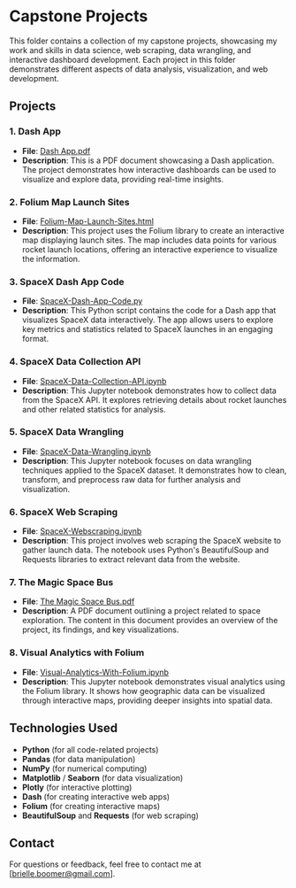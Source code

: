# Capstone Projects

This folder contains a collection of my capstone projects, showcasing my work and skills in data science, web scraping, data wrangling, and interactive dashboard development. Each project in this folder demonstrates different aspects of data analysis, visualization, and web development.

## Projects

### 1. **Dash App**
   - **File**: [Dash App.pdf](./Dash%20App.pdf)
   - **Description**: This is a PDF document showcasing a Dash application. The project demonstrates how interactive dashboards can be used to visualize and explore data, providing real-time insights.

### 2. **Folium Map Launch Sites**
   - **File**: [Folium-Map-Launch-Sites.html](./Folium-Map-Launch-Sites.html)
   - **Description**: This project uses the Folium library to create an interactive map displaying launch sites. The map includes data points for various rocket launch locations, offering an interactive experience to visualize the information.

### 3. **SpaceX Dash App Code**
   - **File**: [SpaceX-Dash-App-Code.py](./SpaceX-Dash-App-Code.py)
   - **Description**: This Python script contains the code for a Dash app that visualizes SpaceX data interactively. The app allows users to explore key metrics and statistics related to SpaceX launches in an engaging format.

### 4. **SpaceX Data Collection API**
   - **File**: [SpaceX-Data-Collection-API.ipynb](./SpaceX-Data-Collection-API.ipynb)
   - **Description**: This Jupyter notebook demonstrates how to collect data from the SpaceX API. It explores retrieving details about rocket launches and other related statistics for analysis.

### 5. **SpaceX Data Wrangling**
   - **File**: [SpaceX-Data-Wrangling.ipynb](./SpaceX-Data-Wrangling.ipynb)
   - **Description**: This Jupyter notebook focuses on data wrangling techniques applied to the SpaceX dataset. It demonstrates how to clean, transform, and preprocess raw data for further analysis and visualization.

### 6. **SpaceX Web Scraping**
   - **File**: [SpaceX-Webscraping.ipynb](./SpaceX-Webscraping.ipynb)
   - **Description**: This project involves web scraping the SpaceX website to gather launch data. The notebook uses Python's BeautifulSoup and Requests libraries to extract relevant data from the website.

### 7. **The Magic Space Bus**
   - **File**: [The Magic Space Bus.pdf](./The%20Magic%20Space%20Bus.pdf)
   - **Description**: A PDF document outlining a project related to space exploration. The content in this document provides an overview of the project, its findings, and key visualizations.

### 8. **Visual Analytics with Folium**
   - **File**: [Visual-Analytics-With-Folium.ipynb](./Visual-Analytics-With-Folium.ipynb)
   - **Description**: This Jupyter notebook demonstrates visual analytics using the Folium library. It shows how geographic data can be visualized through interactive maps, providing deeper insights into spatial data.

## Technologies Used
- **Python** (for all code-related projects)
- **Pandas** (for data manipulation)
- **NumPy** (for numerical computing)
- **Matplotlib** / **Seaborn** (for data visualization)
- **Plotly** (for interactive plotting)
- **Dash** (for creating interactive web apps)
- **Folium** (for creating interactive maps)
- **BeautifulSoup** and **Requests** (for web scraping)

## Contact
For questions or feedback, feel free to contact me at [brielle.boomer@gmail.com].
